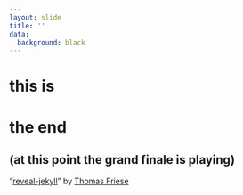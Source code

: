 ```yaml
---
layout: slide
title: ''
data:
  background: black
---
```




# this is





# <span data-fragment-index="1" class="fragment fade-out" style="-webkit-transition-duration: 6s; -moz-transition-duration: 6s; transition-duration: 6s; -webkit-transition-delay: 9s; -moz-transition-delay: 9s; transition-delay: 9s;">the end</span>





## <span data-fragment-index="1" class="fragment fade-out" style="-webkit-transition-duration: 3s; -moz-transition-duration: 3s; transition-duration: 3s; -webkit-transition-delay: 6s; -moz-transition-delay: 6s; transition-delay: 6s;">(at this point the grand finale is playing)</span>

<span data-fragment-index="1" class="fragment fade-in" style="-webkit-transition-duration: 2s; -moz-transition-duration: 2s; transition-duration: 2s; -webkit-transition-delay: 14s; -moz-transition-delay: 14s; transition-delay: 14s;">“<a href="https://github.com/tasmo/reveal-jekyll">reveal-jekyll</a>” by <a href="http://tasmo.rocks/">Thomas Friese</a></span>
